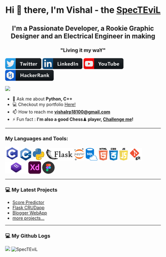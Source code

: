 <h1 align="center">Hi 👋 there, I'm Vishal - the <a href="http://spectevil.github.io">SpecTEviL</a></h1>
<h2 align="center">I'm a Passionate Developer, a Rookie Graphic Designer and an Electrical Engineer in making</h2>
<h3 align="center">"Living it my waY"</h3>
<!--<p><img src="https://github.com/SpecTEviL/SpecTEviL/blob/main/Dashboard%20Final.jpg" alt="SpecTEviL" /></p>-->

<p><a title="Twitter Profile" href="https://twitter.com/vishalpatil1810"><img alt="MY Twitter Profile" src="https://github.com/SpecTEviL/SpecTEviL/blob/main/icons/twitter.png" height="35" /></a>
  <a title="LinkedIn Profile" href="https://linkedin.com/in/vishalrameshpatil"><img alt="MY LinkedIn Profile" src="https://github.com/SpecTEviL/SpecTEviL/blob/main/icons/linkedin.png" height="35" /></a>
<!--   <a title="Instagram Profile" href="https://www.instagram.com/_vishal_._lahsiv_/"><img alt="MY Instagram Profile" src="https://github.com/SpecTEviL/SpecTEviL/blob/main/icons/instagram.png" height="35" /></a> -->
  <a title="Youtube Profile" href="https://www.youtube.com/channel/UCuLhl2ErufGwLFJlHKmBPGA
"><img alt="MY Youtube Channel" src="https://github.com/SpecTEviL/SpecTEviL/blob/main/icons/youtube.png" height="35" /></a>
  <a title="Hackerrank Profile" href="https://www.hackerrank.com/vishalrpatil1811"><img alt="MY Hackerrank Profile" src="https://github.com/SpecTEviL/SpecTEviL/blob/main/icons/hackerrank.png" height="35" /></a>
<!--   <a title="Devto Profile" href="https://dev.to/vishalrpatil1810"><img alt="MY Devto Profile" src="https://github.com/SpecTEviL/SpecTEviL/blob/main/icons/devto.png" height="35" /></a> -->
</p>
  
![](https://komarev.com/ghpvc/?username=SpecTEviL&color=orange&style=plastic)

- 💬 Ask me about **Python, C++**
- 💻 Checkout my portfolio [Here!](https://spectevil.github.io/)
- 📫 How to reach me **vishalrp18100@gmail.com**
- ⚡ Fun fact : **I'm also a good Chess♟ player, [Challenge me](https://www.chess.com/member/spect_evil)!**

---

### My Languages and Tools:

<p align="left">
  <img src="https://github.com/SpecTEviL/SpecTEviL/blob/main/icons/c.png" alt="C" title="C" height="45"/>
  <img src="https://github.com/SpecTEviL/SpecTEviL/blob/main/icons/c++.png" alt="cplusplus" title="C++" height="40"/>
  <img src="https://github.com/SpecTEviL/SpecTEviL/blob/main/icons/python.png" alt="python" title="Python" height="40"/>
  <img src="https://github.com/SpecTEviL/SpecTEviL/blob/main/icons/flaskdark.png" alt="flask" title="Flask" height="40"/>
  <img src="https://github.com/SpecTEviL/SpecTEviL/blob/main/icons/jupyter.png" alt="jupyter" title="Jupyter" height="40"/>
  <img src="https://github.com/SpecTEviL/SpecTEviL/blob/main/icons/sql.png" alt="sqlite" title="SQLite3" height="40"/>
  <img src="https://github.com/SpecTEviL/SpecTEviL/blob/main/icons/html.png" title="HTML5" alt="html5" height="40"/>
  <img src="https://github.com/SpecTEviL/SpecTEviL/blob/main/icons/css.png" alt="css3" title="CSS3" height="40"/>
  <img src="https://github.com/SpecTEviL/SpecTEviL/blob/main/icons/javascript.png" alt="javascript" title="Javascript" height="40"/>
  <img src="https://github.com/SpecTEviL/SpecTEviL/blob/main/icons/git.png" alt="git" title="Git" height="40"/>
  <img src="https://github.com/SpecTEviL/SpecTEviL/blob/main/icons/bootstrap.png" alt="bootstrap" title="Bootstrap 4" height="40"/>
  <img src="https://github.com/SpecTEviL/SpecTEviL/blob/main/icons/adobexd.png" alt="xd" title="Adobe XD" height="40"/>
  <img src="https://github.com/SpecTEviL/SpecTEviL/blob/main/icons/figma.png" alt="figma" title="Figma" height="40"/>
  
  </p>

---

### 💻 My Latest Projects

- [Score Predictor](https://github.com/SpecTEviL/TSF-Grip-Task-1)
- [Flask CRUDapp](https://github.com/SpecTEviL/CRUDapp)
- [Blogger WebApp](https://github.com/SpecTEviL/Blogger-by-SpecTEviL)
- [more projects...](https://github.com/SpecTEviL?tab=repositories)

---

### 💻  My Github Logs

<p>
  <img height="160em" src="https://github-readme-stats.vercel.app/api?username=SpecTEviL&theme=radical&show_icons=true" />
  <img height="160em" float="right" src="https://github-readme-streak-stats.herokuapp.com/?user=SpecTEviL" alt="SpecTEviL" />
</p>
<!-- <img src="https://github-readme-stats.vercel.app/api/top-langs/?username=SpecTEviL&theme=radical" />
<p align="center" width="80%">
  <img width="80%" src="https://metrics.lecoq.io/SpecTEviL?template=classic&base.community=0&base.repositories=0&followup=1&isocalendar=1&languages=1&pagespeed=1&pagespeed.detailed=false&pagespeed.screenshot=false&isocalendar.duration=full-year&config.timezone=Asia%2FCalcutta&config.animated=true" />
</p>
-->
